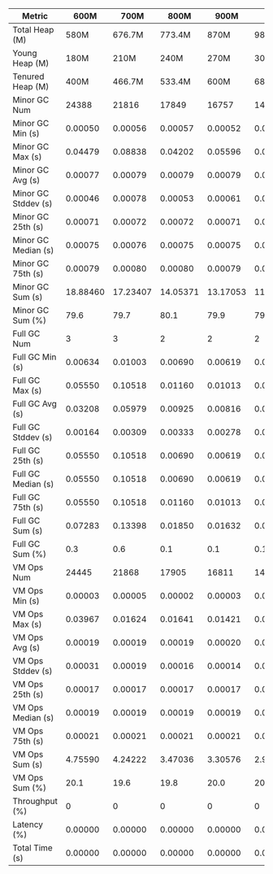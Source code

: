 | Metric | 600M | 700M | 800M | 900M | 1GB | 2GB | 4GB | 8GB |
|------|----|----|----|----|---|---|---|---|
| Total Heap (M) | 580M | 676.7M | 773.4M | 870M | 989.9M | 1979.8M | 3959.5M | 7918.9M |
| Young Heap (M) | 180M | 210M | 240M | 270M | 307.2M | 614.4M | 1228.8M | 2457.6M |
| Tenured Heap (M) | 400M | 466.7M | 533.4M | 600M | 682.7M | 1365.4M | 2730.7M | 5461.4M |
| Minor GC Num | 24388 | 21816 | 17849 | 16757 | 14609 | 7395 | 3201 | 1800 |
| Minor GC Min (s) | 0.00050 | 0.00056 | 0.00057 | 0.00052 | 0.00056 | 0.00050 | 0.00055 | 0.00057 |
| Minor GC Max (s) | 0.04479 | 0.08838 | 0.04202 | 0.05596 | 0.06619 | 0.06203 | 0.06051 | 0.06466 |
| Minor GC Avg (s) | 0.00077 | 0.00079 | 0.00079 | 0.00079 | 0.00079 | 0.00082 | 0.00086 | 0.00090 |
| Minor GC Stddev (s) | 0.00046 | 0.00078 | 0.00053 | 0.00061 | 0.00068 | 0.00086 | 0.00133 | 0.00215 |
| Minor GC 25th (s) | 0.00071 | 0.00072 | 0.00072 | 0.00071 | 0.00071 | 0.00073 | 0.00074 | 0.00074 |
| Minor GC Median (s) | 0.00075 | 0.00076 | 0.00075 | 0.00075 | 0.00075 | 0.00077 | 0.00079 | 0.00079 |
| Minor GC 75th (s) | 0.00079 | 0.00080 | 0.00080 | 0.00079 | 0.00079 | 0.00081 | 0.00085 | 0.00084 |
| Minor GC Sum (s) | 18.88460 | 17.23407 | 14.05371 | 13.17053 | 11.51362 | 6.03075 | 2.76104 | 1.62003 |
| Minor GC Sum (%) | 79.6 | 79.7 | 80.1 | 79.9 | 79.7 | 79.8 | 78.6 | 78.1 |
| Full GC Num | 3 | 3 | 2 | 2 | 2 | 2 | 2 | 2 |
| Full GC Min (s) | 0.00634 | 0.01003 | 0.00690 | 0.00619 | 0.00685 | 0.00619 | 0.00538 | 0.00651 |
| Full GC Max (s) | 0.05550 | 0.10518 | 0.01160 | 0.01013 | 0.01135 | 0.01050 | 0.01101 | 0.01152 |
| Full GC Avg (s) | 0.03208 | 0.05979 | 0.00925 | 0.00816 | 0.00910 | 0.00834 | 0.00820 | 0.00902 |
| Full GC Stddev (s) | 0.00164 | 0.00309 | 0.00333 | 0.00278 | 0.00318 | 0.00305 | 0.00398 | 0.00354 |
| Full GC 25th (s) | 0.05550 | 0.10518 | 0.00690 | 0.00619 | 0.00685 | 0.00619 | 0.00538 | 0.00651 |
| Full GC Median (s) | 0.05550 | 0.10518 | 0.00690 | 0.00619 | 0.00685 | 0.00619 | 0.00538 | 0.00651 |
| Full GC 75th (s) | 0.05550 | 0.10518 | 0.01160 | 0.01013 | 0.01135 | 0.01050 | 0.01101 | 0.01152 |
| Full GC Sum (s) | 0.07283 | 0.13398 | 0.01850 | 0.01632 | 0.01820 | 0.01669 | 0.01639 | 0.01803 |
| Full GC Sum (%) | 0.3 | 0.6 | 0.1 | 0.1 | 0.1 | 0.2 | 0.5 | 0.9 |
| VM Ops Num | 24445 | 21868 | 17905 | 16811 | 14661 | 7447 | 3250 | 1855 |
| VM Ops Min (s) | 0.00003 | 0.00005 | 0.00002 | 0.00003 | 0.00004 | 0.00003 | 0.00004 | 0.00001 |
| VM Ops Max (s) | 0.03967 | 0.01624 | 0.01641 | 0.01421 | 0.01185 | 0.01651 | 0.01683 | 0.01642 |
| VM Ops Avg (s) | 0.00019 | 0.00019 | 0.00019 | 0.00020 | 0.00020 | 0.00020 | 0.00023 | 0.00024 |
| VM Ops Stddev (s) | 0.00031 | 0.00019 | 0.00016 | 0.00014 | 0.00013 | 0.00021 | 0.00041 | 0.00056 |
| VM Ops 25th (s) | 0.00017 | 0.00017 | 0.00017 | 0.00017 | 0.00017 | 0.00018 | 0.00019 | 0.00019 |
| VM Ops Median (s) | 0.00019 | 0.00019 | 0.00019 | 0.00019 | 0.00019 | 0.00019 | 0.00021 | 0.00021 |
| VM Ops 75th (s) | 0.00021 | 0.00021 | 0.00021 | 0.00021 | 0.00021 | 0.00022 | 0.00023 | 0.00023 |
| VM Ops Sum (s) | 4.75590 | 4.24222 | 3.47036 | 3.30576 | 2.90552 | 1.50800 | 0.73457 | 0.43646 |
| VM Ops Sum (%) | 20.1 | 19.6 | 19.8 | 20.0 | 20.1 | 20.0 | 20.9 | 21.0 |
| Throughput (%) | 0 | 0 | 0 | 0 | 0 | 0 | 0 | 0 |
| Latency (%) | 0.00000 | 0.00000 | 0.00000 | 0.00000 | 0.00000 | 0.00000 | 0.00000 | 0.00000 |
| Total Time (s) | 0.00000 | 0.00000 | 0.00000 | 0.00000 | 0.00000 | 0.00000 | 0.00000 | 0.00000 |
